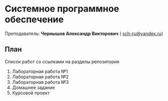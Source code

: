# Системное программное обеспечение


Преподаватель: **Чернышов Александр Викторович** ( sch-ru@yandex.ru)

## План

Список работ со ссылками на разделы репозитория

1. Лабораторная работа №1
2. Лабораторная работа №2
3. Лабораторная работа №3
4. Домашнее задание
5. Курсовой проект
